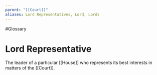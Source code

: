 ```yaml
---
parent: "[[Court]]"
aliases: Lord Representatives, Lord, Lords
---
```

#Glossary 
# Lord Representative

The leader of a particular [[House]] who represents its best interests in matters of the [[Court]].